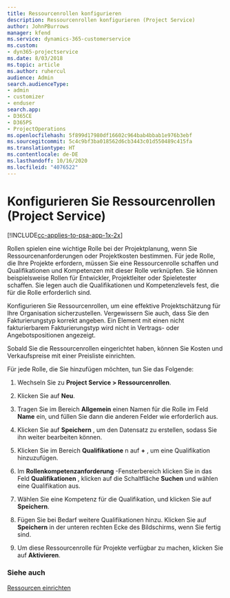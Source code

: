```yaml
---
title: Ressourcenrollen konfigurieren
description: Ressourcenrollen konfigurieren (Project Service)
author: JohnPBurrows
manager: kfend
ms.service: dynamics-365-customerservice
ms.custom:
- dyn365-projectservice
ms.date: 8/03/2018
ms.topic: article
ms.author: ruhercul
audience: Admin
search.audienceType:
- admin
- customizer
- enduser
search.app:
- D365CE
- D365PS
- ProjectOperations
ms.openlocfilehash: 5f899d17980df16602c964bab4bbab1e976b3ebf
ms.sourcegitcommit: 5c4c9bf3ba018562d6cb3443c01d550489c415fa
ms.translationtype: HT
ms.contentlocale: de-DE
ms.lasthandoff: 10/16/2020
ms.locfileid: "4076522"
---
```

# <a name="configure-resource-roles-project-service"></a>Konfigurieren Sie Ressourcenrollen (Project Service)

[!INCLUDE[cc-applies-to-psa-app-1x-2x](../includes/cc-applies-to-psa-app-1x-2x.md)]

Rollen spielen eine wichtige Rolle bei der Projektplanung, wenn Sie Ressourcenanforderungen oder Projektkosten bestimmen. Für jede Rolle, die Ihre Projekte erfordern, müssen Sie eine Ressourcenrolle schaffen und Qualifikationen und Kompetenzen mit dieser Rolle verknüpfen. Sie können beispielsweise Rollen für Entwickler, Projektleiter oder Spieletester schaffen. Sie legen auch die Qualifikationen und Kompetenzlevels fest, die für die Rolle erforderlich sind.  
  
 Konfigurieren Sie Ressourcenrollen, um eine effektive Projektschätzung für Ihre Organisation sicherzustellen.  Vergewissern Sie auch, dass Sie den Fakturierungstyp korrekt angeben. Ein Element mit einen nicht fakturierbarem Fakturierungstyp wird nicht in Vertrags- oder Angebotspositionen angezeigt.  
  
 Sobald Sie die Ressourcenrollen eingerichtet haben, können Sie Kosten und Verkaufspreise mit einer Preisliste einrichten.  
  
 Für jede Rolle, die Sie hinzufügen möchten, tun Sie das Folgende:  
  
1.  Wechseln Sie zu **Project Service > Ressourcenrollen**.  
  
2.  Klicken Sie auf **Neu**.  
  
3.  Tragen Sie im Bereich **Allgemein** einen Namen für die Rolle im Feld **Name** ein, und füllen Sie dann die anderen Felder wie erforderlich aus.  
  
4.  Klicken Sie auf **Speichern** , um den Datensatz zu erstellen, sodass Sie ihn weiter bearbeiten können.  
  
5.  Klicken Sie im Bereich **Qualifikatione** n auf **+** , um eine Qualifikation hinzuzufügen.  
  
6.  Im **Rollenkompetenzanforderung** -Fensterbereich klicken Sie in das Feld **Qualifikationen** , klicken auf die Schaltfläche **Suchen** und wählen eine Qualifikation aus.  
  
7.  Wählen Sie eine Kompetenz für die Qualifikation, und klicken Sie auf **Speichern**.  
  
8.  Fügen Sie bei Bedarf weitere Qualifikationen hinzu. Klicken Sie auf **Speichern** in der unteren rechten Ecke des Bildschirms, wenn Sie fertig sind.  
  
9. Um diese Ressourcenrolle für Projekte verfügbar zu machen, klicken Sie auf **Aktivieren**.  
  
### <a name="see-also"></a>Siehe auch  
 [Ressourcen einrichten](../psa/set-up-resources.md)
